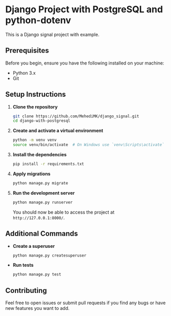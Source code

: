 # Django Project with PostgreSQL and python-dotenv

This is a Django signal project with example.

## Prerequisites

Before you begin, ensure you have the following installed on your machine:

- Python 3.x
- Git

## Setup Instructions

1. **Clone the repository**

   ```bash
   git clone https://github.com/MehediMK/django_signal.git
   cd django-with-postgresql
   ```

2. **Create and activate a virtual environment**

   ```bash
   python -m venv venv
   source venv/bin/activate  # On Windows use `venv\Scripts\activate`
   ```

3. **Install the dependencies**

   ```bash
   pip install -r requirements.txt
   ```
4. **Apply migrations**

   ```bash
   python manage.py migrate
   ```

5. **Run the development server**

   ```bash
   python manage.py runserver
   ```

   You should now be able to access the project at `http://127.0.0.1:8000/`.

## Additional Commands

- **Create a superuser**

  ```bash
  python manage.py createsuperuser
  ```

- **Run tests**

  ```bash
  python manage.py test
  ```

## Contributing

Feel free to open issues or submit pull requests if you find any bugs or have new features you want to add.